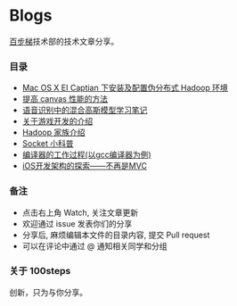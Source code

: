 # Blogs

[百步梯](http://www.100steps.net/)技术部的技术文章分享。

### 目录

* [Mac OS X EI Captian 下安装及配置伪分布式 Hadoop 环境](https://github.com/100steps/Blogs/issues/10)
* [提高 canvas 性能的方法](https://github.com/100steps/Blogs/issues/9)
* [语音识别中的混合高斯模型学习笔记](https://github.com/100steps/Blogs/issues/8)
* [关于游戏开发的介绍](https://github.com/100steps/Blogs/issues/6)
* [Hadoop 家族介绍](https://github.com/100steps/Blogs/issues/4)
* [Socket 小科普](https://github.com/100steps/Blogs/issues/3)
* [编译器的工作过程(以gcc编译器为例)](https://github.com/100steps/Blogs/issues/2)
* [iOS开发架构的探索——不再是MVC](https://github.com/100steps/Blogs/issues/1)

### 备注

* 点击右上角 Watch, 关注文章更新
* 欢迎通过 issue 发表你们的分享
* 分享后, 麻烦编辑本文件的目录内容, 提交 Pull request
* 可以在评论中通过 @ 通知相关同学和分组

### 关于 100steps

创新，只为与你分享。
